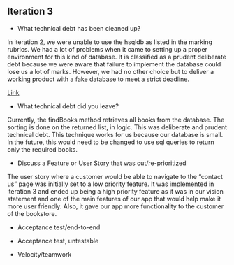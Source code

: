 ## Iteration 3

- What technical debt has been cleaned up?

In iteration 2, we were unable to use the hsqldb as listed in the marking 
rubrics. We had a lot of problems when it came to setting up a proper environment 
for this kind of database. It is classified as a prudent deliberate debt because 
we were aware that failure to implement the database could lose us a lot of marks. 
However, we had no other choice but to deliver a working product with a fake 
database to meet a strict deadline.

[Link](https://code.cs.umanitoba.ca/3350-winter-2021-a03/winter-2021-a03-group-10/-/commit/b1dee02c8500d1346e2f24e4055976bcc56aa7b1)


- What technical debt did you leave?
 
Currently, the findBooks method retrieves all books from the database. The 
sorting is done on the returned list, in logic. This was deliberate and prudent
technical debt. This technique works for us because our database is small. In 
the future, this would need to be changed to use sql queries to return only the
required books.

- Discuss a Feature or User Story that was cut/re-prioritized

The user story where a customer would be able to navigate to the “contact us” 
page was initially set to a low priority feature. It was implemented in iteration
3 and ended up being a high priority feature as it was in our vision statement 
and one of the main features of our app that would help make it more user 
friendly. Also, it gave our app more functionality to the customer of the bookstore.  



- Acceptance test/end-to-end

- Acceptance test, untestable

- Velocity/teamwork